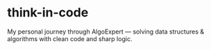 # think-in-code
 My personal journey through AlgoExpert — solving data structures &amp; algorithms with clean code and sharp logic.

